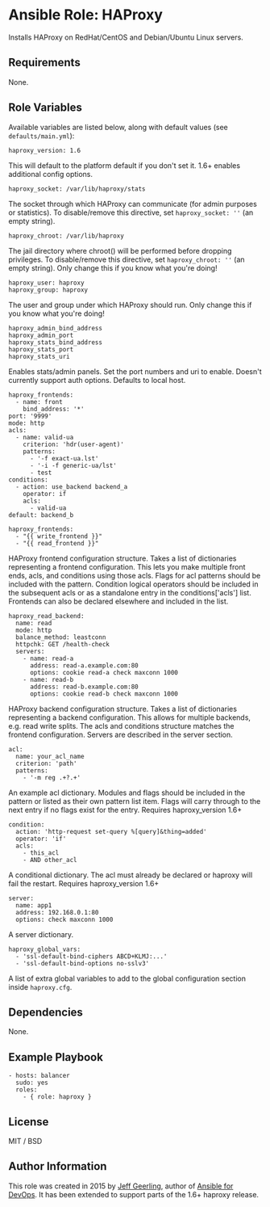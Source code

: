 # Ansible Role: HAProxy

Installs HAProxy on RedHat/CentOS and Debian/Ubuntu Linux servers.

## Requirements

None.

## Role Variables

Available variables are listed below, along with default values (see `defaults/main.yml`):

    haproxy_version: 1.6

This will default to the platform default if you don't set it. 1.6+ enables additional config options.

    haproxy_socket: /var/lib/haproxy/stats

The socket through which HAProxy can communicate (for admin purposes or statistics). To disable/remove this directive, set `haproxy_socket: ''` (an empty string).

    haproxy_chroot: /var/lib/haproxy

The jail directory where chroot() will be performed before dropping privileges. To disable/remove this directive, set `haproxy_chroot: ''` (an empty string). Only change this if you know what you're doing!

    haproxy_user: haproxy
    haproxy_group: haproxy

The user and group under which HAProxy should run. Only change this if you know what you're doing!


    haproxy_admin_bind_address
    haproxy_admin_port
    haproxy_stats_bind_address
    haproxy_stats_port
    haproxy_stats_uri

Enables stats/admin panels. Set the port numbers and uri to enable. Doesn't currently support auth options. Defaults to local host. 
     
    haproxy_frontends:
      - name: front
        bind_address: '*'
	port: '9999'
	mode: http
	acls:
	  - name: valid-ua
	    criterion: 'hdr(user-agent)'
	    patterns:
	      - '-f exact-ua.lst'
	      - '-i -f generic-ua/lst'
	      - test
	conditions:
	  - action: use_backend backend_a
	    operator: if
	    acls:
	      - valid-ua
	default: backend_b

    haproxy_frontends:
      - "{{ write_frontend }}"
      - "{{ read_frontend }}" 

HAProxy frontend configuration structure. Takes a list of dictionaries representing a frontend configuration. This lets you make multiple front ends, acls, and conditions using those acls. Flags for acl patterns should be included with the pattern. Condition logical operators should be included in the subsequent acls or as a standalone entry in the conditions['acls'] list. Frontends can also be declared elsewhere and included in the list. 

    haproxy_read_backend:
      name: read
      mode: http
      balance_method: leastconn
      httpchk: GET /health-check 
      servers:
        - name: read-a
          address: read-a.example.com:80
          options: cookie read-a check maxconn 1000
        - name: read-b
          address: read-b.example.com:80
          options: cookie read-b check maxconn 1000

HAProxy backend configuration structure. Takes a list of dictionaries representing a backend configuration. This allows for multiple backends, e.g. read write splits. The acls and conditions structure matches the frontend configuration. Servers are described in the server section. 

    acl:
      name: your_acl_name
      criterion: 'path'
      patterns:
        - '-m reg .+?.+'

An example acl dictionary. Modules and flags should be included in the pattern or listed as their own pattern list item. Flags will carry through to the next entry if no flags exist for the entry. Requires haproxy_version 1.6+

    condition:
      action: 'http-request set-query %[query]&thing=added'
      operator: 'if'
      acls:
        - this_acl
        - AND other_acl

A conditional dictionary. The acl must already be declared or haproxy will fail the restart. Requires haproxy_version 1.6+

    server:
      name: app1
      address: 192.168.0.1:80
      options: check maxconn 1000

A server dictionary.

    haproxy_global_vars:
      - 'ssl-default-bind-ciphers ABCD+KLMJ:...'
      - 'ssl-default-bind-options no-sslv3'

A list of extra global variables to add to the global configuration section inside `haproxy.cfg`.

## Dependencies

None.

## Example Playbook

    - hosts: balancer
      sudo: yes
      roles:
        - { role: haproxy }

## License

MIT / BSD

## Author Information

This role was created in 2015 by [Jeff Geerling](http://www.jeffgeerling.com/), author of [Ansible for DevOps](https://www.ansiblefordevops.com/). It has been extended to support parts of the 1.6+ haproxy release. 
